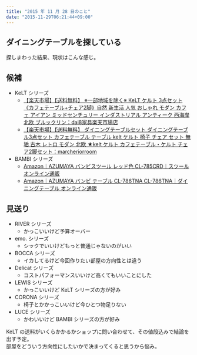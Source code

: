 ```yaml
---
title: "2015 年 11 月 28 日のこと"
date: "2015-11-29T06:21:44+09:00"
---
```


## ダイニングテーブルを探している

探しまわった結果、現状はこんな感じ。

## 候補

- KeLT シリーズ
    - [【楽天市場】【送料無料】 ※一部地域を除く※ KeLT ケルト 3点セット《カフェテーブル+チェア2脚》自然 新生活 人気 おしゃれ モダン カフェ アイアン ミッドセンチュリー インダストリアル アンティーク 西海岸 北欧 ブルックリン：dai8家具楽天市場店](https://item.rakuten.co.jp/dai8/kelt-cafe_table-set/)
    - [【楽天市場】【送料無料】 ダイニングテーブルセット ダイニングテーブル3点セット カフェテーブル テーブル kelt ケルト 椅子 チェア セット 無垢 古木 レトロ モダン 北欧 ★kelt ケルト カフェテーブル・ケルト チェア2脚セット：marcheriorroom](https://item.rakuten.co.jp/marcheriorroom/ma-0001/)
- BAMBI シリーズ
    - [Amazon｜AZUMAYA バンビスツール レッド色 CL-785CRD｜スツール オンライン通販](https://www.amazon.co.jp/dp/B007ACZ2SG)
    - [Amazon｜AZUMAYA バンビ テーブル CL-786TNA CL-786TNA｜ダイニングテーブル オンライン通販](https://www.amazon.co.jp/dp/B004Y3GX96)

## 見送り

- RIVER シリーズ
    - かっこいいけど予算オーバー
- emo. シリーズ
    - シックでいいけどもっと普通じゃないのがいい
- BOCCA シリーズ
    - イカしてるけど今回作りたい部屋の方向性とは違う
- Delicat シリーズ
    - コストパフォーマンスいいけど高くてもいいことにした
- LEWIS シリーズ
    - かっこいいけど KeLT シリーズの方が好み
- CORONA シリーズ
    - 椅子とかかっこいいけど今ひとつ物足りない
- LUCE シリーズ
    - かわいいけど BAMBI シリーズの方が好み

KeLT の送料がいくらかかるかショップに問い合わせて、その値段込みで結論を出す予定。  
部屋をどういう方向性にしたいかで決まってくると思うから悩み。
